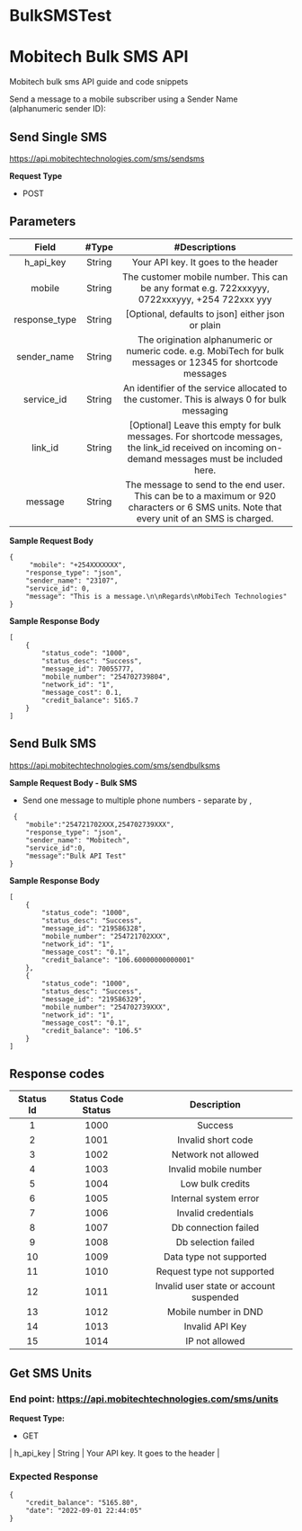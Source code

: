 # BulkSMSTest
# Mobitech Bulk SMS API
Mobitech bulk sms API guide and code snippets

Send a message to a mobile subscriber using a Sender Name (alphanumeric sender ID):

## Send Single SMS
https://api.mobitechtechnologies.com/sms/sendsms

**Request Type**
- POST

## Parameters

| Field | #Type | #Descriptions |
| :---: | :---: | :---: |
| h_api_key | String | Your API key. It goes to the header |
|mobile  |String  | The customer mobile number. This can be any format e.g. 722xxxyyy, 0722xxxyyy, +254 722xxx yyy |
| response_type |String  |[Optional, defaults to json] either json or plain|
| sender_name | String | 	The origination alphanumeric or numeric code. e.g. MobiTech for bulk messages or 12345 for shortcode messages |
| service_id | String | An identifier of the service allocated to the customer. This is always 0 for bulk messaging|
| link_id | String |[Optional] Leave this empty for bulk messages. For shortcode messages, the link_id received on incoming on-demand messages must be included here. |
| message | String | The message to send to the end user. This can be to a maximum or 920 characters or 6 SMS units. Note that every unit of an SMS is charged. |

**Sample Request Body**

```
{
     "mobile": "+254XXXXXXX",
    "response_type": "json",
    "sender_name": "23107",
    "service_id": 0,
    "message": "This is a message.\n\nRegards\nMobiTech Technologies"
}

```

**Sample Response Body**

```
[
    {
        "status_code": "1000",
        "status_desc": "Success",
        "message_id": 70055777,
        "mobile_number": "254702739804",
        "network_id": "1",
        "message_cost": 0.1,
        "credit_balance": 5165.7
    }
]

```
## Send Bulk SMS
https://api.mobitechtechnologies.com/sms/sendbulksms

**Sample Request Body - Bulk SMS**
- Send one message to multiple phone numbers - separate by ,

```
 {
    "mobile":"254721702XXX,254702739XXX",
    "response_type": "json",
    "sender_name": "Mobitech",
    "service_id":0,
    "message":"Bulk API Test"
}

```
**Sample Response  Body**

```
[
    {
        "status_code": "1000",
        "status_desc": "Success",
        "message_id": "219586328",
        "mobile_number": "254721702XXX",
        "network_id": "1",
        "message_cost": "0.1",
        "credit_balance": "106.60000000000001"
    },
    {
        "status_code": "1000",
        "status_desc": "Success",
        "message_id": "219586329",
        "mobile_number": "254702739XXX",
        "network_id": "1",
        "message_cost": "0.1",
        "credit_balance": "106.5"
    }
]
```

## Response codes
|Status Id|	Status Code	Status| Description|
| :---: | :---: | :---: |
|1|	1000	|Success|
|2|	1001|	Invalid short code|
|3|	1002	|Network not allowed|
|4|	1003	|Invalid mobile number|
|5|	1004	|Low bulk credits|
|6|	1005	|Internal system error|
|7|	1006	|Invalid credentials|
|8|	1007	|Db connection failed|
|9|	   1008	|Db selection failed|
|10|	1009|	Data type not supported|
|11|	1010|	Request type not supported|
|12|	1011|	Invalid user state or account suspended|
|13|	1012|	Mobile number in DND|
|14|	1013|	Invalid API Key|
|15|	1014|	IP not allowed|

## Get SMS Units

### End point:  https://api.mobitechtechnologies.com/sms/units
**Request Type:**
 - GET
 
| h_api_key | String | Your API key. It goes to the header |

### Expected Response
```
{
    "credit_balance": "5165.80",
    "date": "2022-09-01 22:44:05"
}
```
